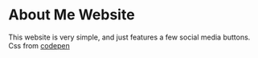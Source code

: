 # About Me Website

This website is very simple, and just features a few social media buttons.
Css from [codepen](https://codepen.io/chrisdothtml/pen/azPYqq)